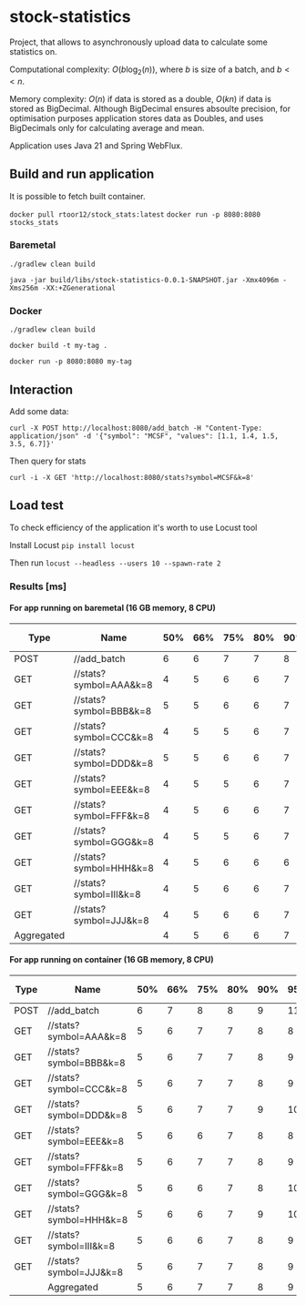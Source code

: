 # stock-statistics

Project, that allows to asynchronously upload data to calculate some statistics on. 

Computational complexity: $O(b \log_{2}(n))$, where $b$ is size of a batch, and $b << n$. 

Memory complexity: $O(n)$ if data is stored as a double, $O(kn)$ if data is stored as BigDecimal. 
Although BigDecimal ensures absoulte precision, for optimisation purposes application stores data as Doubles, and uses BigDecimals only for calculating average and mean.

Application uses Java 21 and Spring WebFlux.

## Build and run application
It is possible to fetch built container.

`docker pull rtoor12/stock_stats:latest`
`docker run -p 8080:8080 stocks_stats`

### Baremetal

`./gradlew clean build`

`java -jar build/libs/stock-statistics-0.0.1-SNAPSHOT.jar -Xmx4096m -Xms256m -XX:+ZGenerational`

### Docker

`./gradlew clean build`

`docker build -t my-tag .`

`docker run -p 8080:8080 my-tag`

## Interaction
Add some data:

`curl -X POST http://localhost:8080/add_batch -H "Content-Type: application/json" -d '{"symbol": "MCSF", "values": [1.1, 1.4, 1.5, 3.5, 6.7]}'`

Then query for stats

`curl -i -X GET 'http://localhost:8080/stats?symbol=MCSF&k=8'`


## Load test
To check efficiency of the application it's worth to use Locust tool

Install Locust `pip install locust`

Then run `locust --headless --users 10 --spawn-rate 2`

### Results [ms]

#### For app running on baremetal (16 GB memory, 8 CPU)
| Type | Name                                                                                 | 50% | 66% | 75% | 80% | 90% | 95% | 98% | 99% | 99.9% | 99.99% | 100% | # reqs |
|------|--------------------------------------------------------------------------------------|-----|-----|-----|-----|-----|-----|-----|-----|-------|--------|------|--------|
| POST | //add_batch                                                                         | 6   | 6   | 7   | 7   | 8   | 9   | 10  | 11  | 18    | 18     | 18   | 257    |
| GET  | //stats?symbol=AAA&k=8                                                              | 4   | 5   | 6   | 6   | 7   | 8   | 9   | 10  | 11    | 11     | 11   | 275    |
| GET  | //stats?symbol=BBB&k=8                                                              | 5   | 5   | 6   | 6   | 7   | 9   | 10  | 12  | 20    | 20     | 20   | 293    |
| GET  | //stats?symbol=CCC&k=8                                                              | 4   | 5   | 5   | 6   | 7   | 8   | 9   | 10  | 11    | 11     | 11   | 219    |
| GET  | //stats?symbol=DDD&k=8                                                              | 5   | 5   | 6   | 6   | 7   | 8   | 8   | 9   | 12    | 12     | 12   | 272    |
| GET  | //stats?symbol=EEE&k=8                                                              | 4   | 5   | 5   | 6   | 7   | 8   | 9   | 10  | 13    | 13     | 13   | 250    |
| GET  | //stats?symbol=FFF&k=8                                                              | 4   | 5   | 6   | 6   | 7   | 8   | 9   | 10  | 11    | 11     | 11   | 264    |
| GET  | //stats?symbol=GGG&k=8                                                              | 4   | 5   | 5   | 6   | 7   | 8   | 9   | 11  | 33    | 33     | 33   | 278    |
| GET  | //stats?symbol=HHH&k=8                                                              | 4   | 5   | 6   | 6   | 6   | 7   | 9   | 11  | 13    | 13     | 13   | 271    |
| GET  | //stats?symbol=III&k=8                                                              | 4   | 5   | 6   | 6   | 7   | 8   | 9   | 9   | 10    | 10     | 10   | 280    |
| GET  | //stats?symbol=JJJ&k=8                                                              | 4   | 5   | 6   | 6   | 7   | 7   | 9   | 10  | 14    | 14     | 14   | 264    |
| Aggregated |                                                                              | 4   | 5   | 6   | 6   | 7   | 8   | 9   | 10  | 20    | 33     | 33   | 2923   |


#### For app running on container (16 GB memory, 8 CPU)

| Type | Name                                                                                 | 50% | 66% | 75% | 80% | 90% | 95% | 98% | 99% | 99.9% | 99.99% | 100% | # reqs |
|------|--------------------------------------------------------------------------------------|-----|-----|-----|-----|-----|-----|-----|-----|-------|--------|------|--------|
| POST | //add_batch                                                                         | 6   | 7   | 8   | 8   | 9   | 11  | 13  | 13  | 190   | 190    | 190  | 287    |
| GET  | //stats?symbol=AAA&k=8                                                              | 5   | 6   | 7   | 7   | 8   | 8   | 9   | 12  | 15    | 15     | 15   | 265    |
| GET  | //stats?symbol=BBB&k=8                                                              | 5   | 6   | 7   | 7   | 8   | 9   | 10  | 11  | 14    | 14     | 14   | 260    |
| GET  | //stats?symbol=CCC&k=8                                                              | 5   | 6   | 7   | 7   | 8   | 9   | 10  | 11  | 25    | 25     | 25   | 313    |
| GET  | //stats?symbol=DDD&k=8                                                              | 5   | 6   | 7   | 7   | 9   | 10  | 13  | 19  | 45    | 45     | 45   | 255    |
| GET  | //stats?symbol=EEE&k=8                                                              | 5   | 6   | 6   | 7   | 8   | 8   | 11  | 12  | 21    | 21     | 21   | 290    |
| GET  | //stats?symbol=FFF&k=8                                                              | 5   | 6   | 7   | 7   | 8   | 9   | 10  | 12  | 130   | 130    | 130  | 257    |
| GET  | //stats?symbol=GGG&k=8                                                              | 5   | 6   | 6   | 7   | 8   | 10  | 11  | 12  | 13    | 13     | 13   | 273    |
| GET  | //stats?symbol=HHH&k=8                                                              | 5   | 6   | 6   | 7   | 9   | 10  | 12  | 13  | 24    | 24     | 24   | 269    |
| GET  | //stats?symbol=III&k=8                                                              | 5   | 6   | 6   | 7   | 8   | 9   | 11  | 11  | 15    | 15     | 15   | 274    |
| GET  | //stats?symbol=JJJ&k=8                                                              | 5   | 6   | 7   | 7   | 8   | 9   | 11  | 11  | 17    | 17     | 17   | 248    |
|      | Aggregated                                                                          | 5   | 6   | 7   | 7   | 8   | 9   | 11  | 13  | 54    | 190    | 190  | 2991   |

